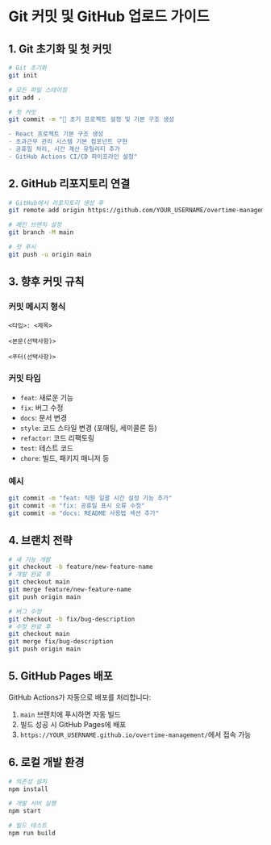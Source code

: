 # Git 커밋 및 GitHub 업로드 가이드

## 1. Git 초기화 및 첫 커밋

```bash
# Git 초기화
git init

# 모든 파일 스테이징
git add .

# 첫 커밋
git commit -m "🎉 초기 프로젝트 설정 및 기본 구조 생성

- React 프로젝트 기본 구조 생성
- 초과근무 관리 시스템 기본 컴포넌트 구현
- 공휴일 처리, 시간 계산 유틸리티 추가
- GitHub Actions CI/CD 파이프라인 설정"
```

## 2. GitHub 리포지토리 연결

```bash
# GitHub에서 리포지토리 생성 후
git remote add origin https://github.com/YOUR_USERNAME/overtime-management.git

# 메인 브랜치 설정
git branch -M main

# 첫 푸시
git push -u origin main
```

## 3. 향후 커밋 규칙

### 커밋 메시지 형식
```
<타입>: <제목>

<본문(선택사항)>

<푸터(선택사항)>
```

### 커밋 타입
- `feat`: 새로운 기능
- `fix`: 버그 수정
- `docs`: 문서 변경
- `style`: 코드 스타일 변경 (포매팅, 세미콜론 등)
- `refactor`: 코드 리팩토링
- `test`: 테스트 코드
- `chore`: 빌드, 패키지 매니저 등

### 예시
```bash
git commit -m "feat: 직원 일괄 시간 설정 기능 추가"
git commit -m "fix: 공휴일 표시 오류 수정"
git commit -m "docs: README 사용법 섹션 추가"
```

## 4. 브랜치 전략

```bash
# 새 기능 개발
git checkout -b feature/new-feature-name
# 개발 완료 후
git checkout main
git merge feature/new-feature-name
git push origin main

# 버그 수정
git checkout -b fix/bug-description
# 수정 완료 후
git checkout main
git merge fix/bug-description
git push origin main
```

## 5. GitHub Pages 배포

GitHub Actions가 자동으로 배포를 처리합니다:
1. `main` 브랜치에 푸시하면 자동 빌드
2. 빌드 성공 시 GitHub Pages에 배포
3. `https://YOUR_USERNAME.github.io/overtime-management/`에서 접속 가능

## 6. 로컬 개발 환경

```bash
# 의존성 설치
npm install

# 개발 서버 실행
npm start

# 빌드 테스트
npm run build
```
